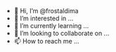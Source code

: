 - 👋 Hi, I’m @frostaldima
- 👀 I’m interested in ...
- 🌱 I’m currently learning ...
- 💞️ I’m looking to collaborate on ...
- 📫 How to reach me ...

<!---
frostaldima/frostaldima is a ✨ special ✨ repository because its `README.md` (this file) appears on your GitHub profile.
You can click the Preview link to take a look at your changes.
--->
